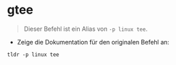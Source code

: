 # gtee

> Dieser Befehl ist ein Alias von `-p linux tee`.

- Zeige die Dokumentation für den originalen Befehl an:

`tldr -p linux tee`
